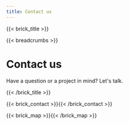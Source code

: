 ```yaml
---
title: Contact us
---
```

{{< brick_title >}}

{{< breadcrumbs >}}

# Contact us

Have a question or a project in mind? Let's talk.

{{< /brick_title >}}

{{< brick_contact >}}{{< /brick_contact >}}

{{< brick_map >}}{{< /brick_map >}}
